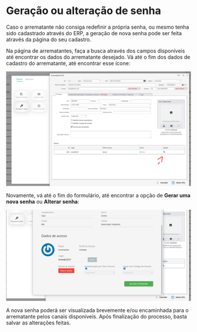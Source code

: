 # Geração ou alteração de senha

Caso o arrematante não consiga redefinir a própria senha, ou mesmo tenha sido cadastrado através do ERP, a geração de nova senha pode ser feita através da página do seu cadastro.

Na página de arrematantes, faça a busca através dos campos disponíveis até encontrar os dados do arrematante desejado. Vá até o fim dos dados de cadastro do arrematante, até encontrar esse ícone:

![imagem](./assets/lupa.jpeg)

Novamente, vá até o fim do formulário, até encontrar a opção de **Gerar uma nova senha** ou **Alterar senha**:

![imagem](./assets/alterarsenha.png)

A nova senha poderá ser visualizada brevemente e/ou encaminhada para o arrematante pelos canais disponíveis. Após finalização do processo, basta salvar as alterações feitas.